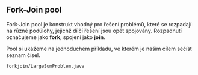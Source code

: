 ## Fork-Join pool

Fork-Join pool je konstrukt vhodný pro řešení problémů, které se rozpadají na různé podúlohy, jejichž dílčí řešení jsou opět spojovány.
Rozpadnutí označujeme jako **fork**, spojení jako **join**.

Pool si ukážeme na jednoduchém příkladu, ve kterém je naším cílem sečíst seznam čísel.

```include:java
forkjoin/LargeSumProblem.java
```

